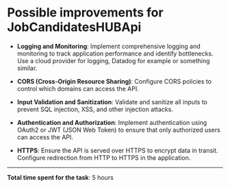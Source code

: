 # Possible improvements for JobCandidatesHUBApi

- **Logging and Monitoring**: Implement comprehensive logging and monitoring to track application performance and identify bottlenecks. Use a cloud provider for logging, Datadog for example or something similar.

- **CORS (Cross-Origin Resource Sharing)**: Configure CORS policies to control which domains can access the API.

- **Input Validation and Sanitization**: Validate and sanitize all inputs to prevent SQL injection, XSS, and other injection attacks.

- **Authentication and Authorization**: Implement authentication using OAuth2 or JWT (JSON Web Token) to ensure that only authorized users can access the API.

- **HTTPS**: Ensure the API is served over HTTPS to encrypt data in transit. Configure redirection from HTTP to HTTPS in the application.

---

**Total time spent for the task**: 5 hours

